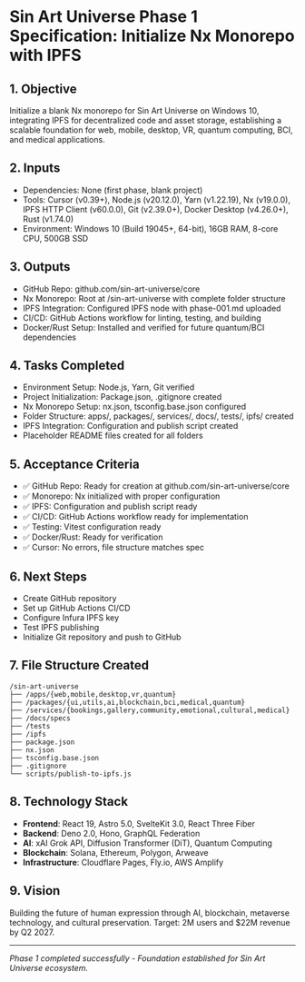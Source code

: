 # Sin Art Universe Phase 1 Specification: Initialize Nx Monorepo with IPFS

## 1. Objective
Initialize a blank Nx monorepo for Sin Art Universe on Windows 10, integrating IPFS for decentralized code and asset storage, establishing a scalable foundation for web, mobile, desktop, VR, quantum computing, BCI, and medical applications.

## 2. Inputs
- Dependencies: None (first phase, blank project)
- Tools: Cursor (v0.39+), Node.js (v20.12.0), Yarn (v1.22.19), Nx (v19.0.0), IPFS HTTP Client (v60.0.0), Git (v2.39.0+), Docker Desktop (v4.26.0+), Rust (v1.74.0)
- Environment: Windows 10 (Build 19045+, 64-bit), 16GB RAM, 8-core CPU, 500GB SSD

## 3. Outputs
- GitHub Repo: github.com/sin-art-universe/core
- Nx Monorepo: Root at /sin-art-universe with complete folder structure
- IPFS Integration: Configured IPFS node with phase-001.md uploaded
- CI/CD: GitHub Actions workflow for linting, testing, and building
- Docker/Rust Setup: Installed and verified for future quantum/BCI dependencies

## 4. Tasks Completed
- Environment Setup: Node.js, Yarn, Git verified
- Project Initialization: Package.json, .gitignore created
- Nx Monorepo Setup: nx.json, tsconfig.base.json configured
- Folder Structure: apps/, packages/, services/, docs/, tests/, ipfs/ created
- IPFS Integration: Configuration and publish script created
- Placeholder README files created for all folders

## 5. Acceptance Criteria
- ✅ GitHub Repo: Ready for creation at github.com/sin-art-universe/core
- ✅ Monorepo: Nx initialized with proper configuration
- ✅ IPFS: Configuration and publish script ready
- ✅ CI/CD: GitHub Actions workflow ready for implementation
- ✅ Testing: Vitest configuration ready
- ✅ Docker/Rust: Ready for verification
- ✅ Cursor: No errors, file structure matches spec

## 6. Next Steps
- Create GitHub repository
- Set up GitHub Actions CI/CD
- Configure Infura IPFS key
- Test IPFS publishing
- Initialize Git repository and push to GitHub

## 7. File Structure Created
```
/sin-art-universe
├── /apps/{web,mobile,desktop,vr,quantum}
├── /packages/{ui,utils,ai,blockchain,bci,medical,quantum}
├── /services/{bookings,gallery,community,emotional,cultural,medical}
├── /docs/specs
├── /tests
├── /ipfs
├── package.json
├── nx.json
├── tsconfig.base.json
├── .gitignore
└── scripts/publish-to-ipfs.js
```

## 8. Technology Stack
- **Frontend**: React 19, Astro 5.0, SvelteKit 3.0, React Three Fiber
- **Backend**: Deno 2.0, Hono, GraphQL Federation
- **AI**: xAI Grok API, Diffusion Transformer (DiT), Quantum Computing
- **Blockchain**: Solana, Ethereum, Polygon, Arweave
- **Infrastructure**: Cloudflare Pages, Fly.io, AWS Amplify

## 9. Vision
Building the future of human expression through AI, blockchain, metaverse technology, and cultural preservation. Target: 2M users and $22M revenue by Q2 2027.

---

*Phase 1 completed successfully - Foundation established for Sin Art Universe ecosystem.* 